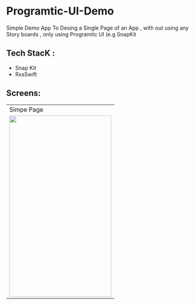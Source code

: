 # Programtic-UI-Demo

Simple Demo App To Desing a Single Page of an App , with out using any Story boards , only using Programtic UI (e.g SnapKit


## Tech StacK :

- Snap Kit 
- RxsSwift


## Screens:

<table>
  <tr>
    <td>Simpe Page  </td>
  </tr>
  <tr>
    <td><img src="https://user-images.githubusercontent.com/16858825/192913015-b7c2f6a3-df11-451f-8a9c-18377abd8999.jpg" width=270 height=480></td>
  </tr>
 </table>
